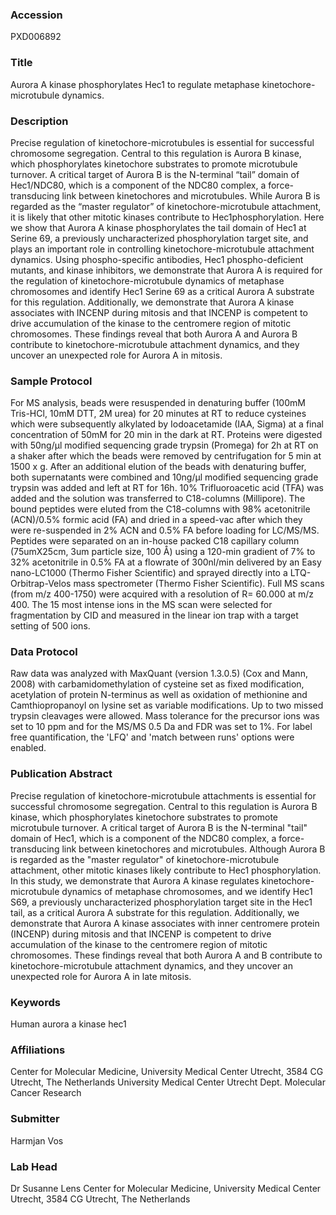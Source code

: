 ### Accession
PXD006892

### Title
Aurora A kinase phosphorylates Hec1 to regulate metaphase kinetochore-microtubule dynamics.

### Description
Precise regulation of kinetochore-microtubules is essential for successful chromosome segregation. Central to this regulation is Aurora B kinase, which phosphorylates kinetochore substrates to promote microtubule turnover. A critical target of Aurora B is the N-terminal “tail” domain of Hec1/NDC80, which is a component of the NDC80 complex, a force-transducing link between kinetochores and microtubules. While Aurora B is regarded as the “master regulator” of kinetochore-microtubule attachment, it is likely that other mitotic kinases contribute to Hec1phosphorylation. Here we show that Aurora A kinase phosphorylates the tail domain of Hec1 at Serine 69, a previously uncharacterized phosphorylation target site, and plays an important role in controlling kinetochore-microtubule attachment dynamics. Using phospho-specific antibodies, Hec1 phospho-deficient mutants, and kinase inhibitors, we demonstrate that Aurora A is required for the regulation of kinetochore-microtubule dynamics of metaphase chromosomes and identify Hec1 Serine 69 as a critical Aurora A substrate for this regulation. Additionally, we demonstrate that Aurora A kinase associates with INCENP during mitosis and that INCENP is competent to drive accumulation of the kinase to the centromere region of mitotic chromosomes. These findings reveal that both Aurora A and Aurora B contribute to kinetochore-microtubule attachment dynamics, and they uncover an unexpected role for Aurora A in mitosis.

### Sample Protocol
For MS analysis, beads were resuspended in denaturing buffer (100mM Tris-HCl, 10mM DTT, 2M urea) for 20 minutes at RT to reduce cysteines which were subsequently alkylated by Iodoacetamide (IAA, Sigma) at a final concentration of 50mM for 20 min in the dark at RT. Proteins were digested with 50ng/µl modified sequencing grade trypsin (Promega) for 2h at RT on a shaker after which the beads were removed by centrifugation for 5 min at 1500 x g. After an additional elution of the beads with denaturing buffer, both supernatants were combined and 10ng/µl modified sequencing grade trypsin was added and left at RT for 16h. 10% Trifluoroacetic acid (TFA) was added and the solution was transferred to C18-columns (Millipore). The bound peptides were eluted from the C18-columns with 98% acetonitrile (ACN)/0.5% formic acid (FA) and dried in a speed-vac after which they were re-suspended in 2% ACN and 0.5% FA before loading for LC/MS/MS. Peptides were separated on an in-house packed C18 capillary column (75umX25cm, 3um particle size, 100 Å) using a 120-min gradient of 7% to 32% acetonitrile in 0.5% FA at a flowrate of 300nl/min delivered by an Easy nano-LC1000 (Thermo Fisher Scientific) and sprayed directly into a LTQ-Orbitrap-Velos mass spectrometer (Thermo Fisher Scientific). Full MS scans (from m/z 400-1750) were acquired with a resolution of R= 60.000 at m/z 400. The 15 most intense ions in the MS scan were selected for fragmentation by CID and measured in the linear ion trap with a target setting of 500 ions.

### Data Protocol
Raw data was analyzed with MaxQuant (version 1.3.0.5) (Cox and Mann, 2008) with carbamidomethylation of cysteine set as fixed modification, acetylation of protein N-terminus as well as oxidation of methionine and Camthiopropanoyl on lysine set as variable modifications. Up to two missed trypsin cleavages were allowed. Mass tolerance for the precursor ions was set to 10 ppm and for the MS/MS 0.5 Da and FDR was set to 1%. For label free quantification, the 'LFQ' and 'match between runs' options were enabled.

### Publication Abstract
Precise regulation of kinetochore-microtubule attachments is essential for successful chromosome segregation. Central to this regulation is Aurora B kinase, which phosphorylates kinetochore substrates to promote microtubule turnover. A critical target of Aurora B is the N-terminal "tail" domain of Hec1, which is a component of the NDC80 complex, a force-transducing link between kinetochores and microtubules. Although Aurora B is regarded as the "master regulator" of kinetochore-microtubule attachment, other mitotic kinases likely contribute to Hec1 phosphorylation. In this study, we demonstrate that Aurora A kinase regulates kinetochore-microtubule dynamics of metaphase chromosomes, and we identify Hec1 S69, a previously uncharacterized phosphorylation target site in the Hec1 tail, as a critical Aurora A substrate for this regulation. Additionally, we demonstrate that Aurora A kinase associates with inner centromere protein (INCENP) during mitosis and that INCENP is competent to drive accumulation of the kinase to the centromere region of mitotic chromosomes. These findings reveal that both Aurora A and B contribute to kinetochore-microtubule attachment dynamics, and they uncover an unexpected role for Aurora A in late mitosis.

### Keywords
Human aurora a kinase hec1

### Affiliations
Center for Molecular Medicine, University Medical Center Utrecht, 3584 CG Utrecht, The Netherlands
University Medical Center Utrecht
Dept. Molecular Cancer Research




### Submitter
Harmjan Vos

### Lab Head
Dr Susanne Lens
Center for Molecular Medicine, University Medical Center Utrecht, 3584 CG Utrecht, The Netherlands


